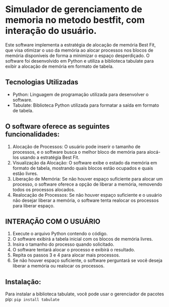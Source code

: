 # Simulador de gerenciamento de memoria no metodo bestfit, com interação do usuário.
Este software implementa a estratégia de alocação de memória Best Fit, que visa otimizar o uso da memória ao alocar processos nos blocos de memória disponíveis de forma a minimizar o espaço desperdiçado. O software foi desenvolvido em Python e utiliza a biblioteca tabulate para exibir a alocação de memória em formato de tabela.
## Tecnologias Utilizadas
-	Python: Linguagem de programação utilizada para desenvolver o software.
-	Tabulate: Biblioteca Python utilizada para formatar a saída em formato de tabela.
## O software oferece as seguintes funcionalidades:
1.	Alocação de Processos: O usuário pode inserir o tamanho de processos, e o software busca o melhor bloco de memória para alocá-los usando a estratégia Best Fit.
2.	Visualização da Alocação: O software exibe o estado da memória em formato de tabela, mostrando quais blocos estão ocupados e quais estão livres.
3.	Liberação de Memória: Se não houver espaço suficiente para alocar um processo, o software oferece a opção de liberar a memória, removendo todos os processos alocados.
4.	Realocação de Processos: Se não houver espaço suficiente e o usuário não desejar liberar a memória, o software tenta realocar os processos para liberar espaço.
## INTERAÇÃO COM O USUÁRIO
1.	Execute o arquivo Python contendo o código.
2.	O software exibirá a tabela inicial com os blocos de memória livres.
3.	Insira o tamanho do processo quando solicitado.
4.	O software tentará alocar o processo e exibirá o resultado.
5.	Repita os passos 3 e 4 para alocar mais processos.
6.	Se não houver espaço suficiente, o software perguntará se você deseja liberar a memória ou realocar os processos.
## Instalação:
Para instalar a biblioteca tabulate, você pode usar o gerenciador de pacotes pip:
``` pip install tabulate ```

